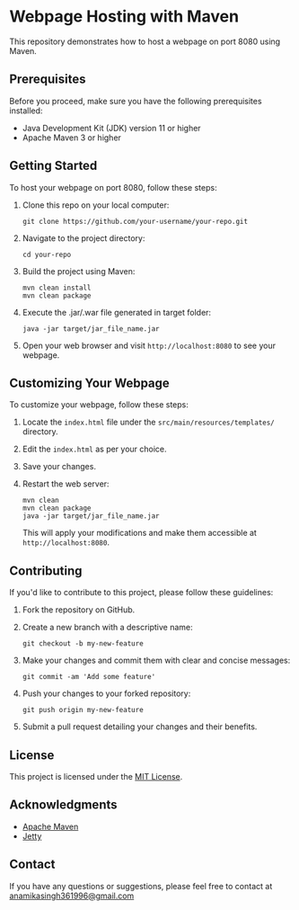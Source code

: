 # Webpage Hosting with Maven

This repository demonstrates how to host a webpage on port 8080 using Maven.

## Prerequisites

Before you proceed, make sure you have the following prerequisites installed:

- Java Development Kit (JDK) version 11 or higher
- Apache Maven 3 or higher

## Getting Started

To host your webpage on port 8080, follow these steps:
   
1. Clone this repo on your local computer:

   ```shell
   git clone https://github.com/your-username/your-repo.git
   ```

2. Navigate to the project directory:

   ```shell
   cd your-repo
   ```

3. Build the project using Maven:

   ```shell
   mvn clean install
   mvn clean package
   ```

4. Execute the .jar/.war file generated in target folder:

   ```shell
   java -jar target/jar_file_name.jar
   ```

5. Open your web browser and visit `http://localhost:8080` to see your webpage.

## Customizing Your Webpage

To customize your webpage, follow these steps:

1. Locate the `index.html` file under the `src/main/resources/templates/` directory.

2. Edit the `index.html` as per your choice.

3. Save your changes.

4. Restart the web server:

   ```shell
   mvn clean
   mvn clean package
   java -jar target/jar_file_name.jar
   ```

   This will apply your modifications and make them accessible at `http://localhost:8080`.

## Contributing

If you'd like to contribute to this project, please follow these guidelines:

1. Fork the repository on GitHub.

2. Create a new branch with a descriptive name:

   ```shell
   git checkout -b my-new-feature
   ```

3. Make your changes and commit them with clear and concise messages:

   ```shell
   git commit -am 'Add some feature'
   ```

4. Push your changes to your forked repository:

   ```shell
   git push origin my-new-feature
   ```

5. Submit a pull request detailing your changes and their benefits.

## License

This project is licensed under the [MIT License](LICENSE).

## Acknowledgments

- [Apache Maven](https://maven.apache.org/)
- [Jetty](https://www.eclipse.org/jetty/)

## Contact

If you have any questions or suggestions, please feel free to contact at anamikasingh361996@gmail.com
